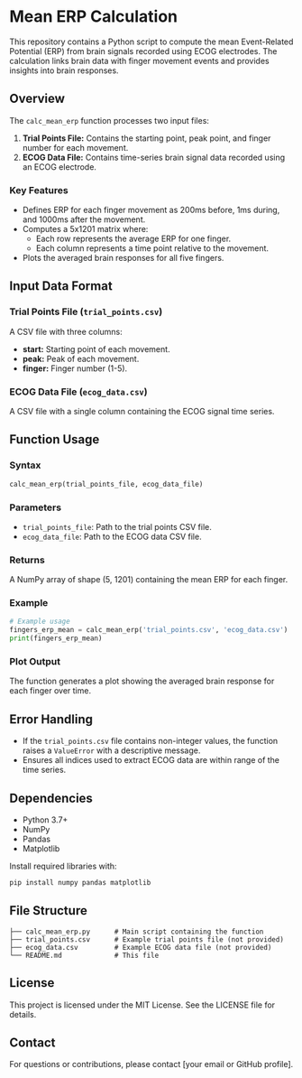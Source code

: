 # Mean ERP Calculation

This repository contains a Python script to compute the mean Event-Related Potential (ERP) from brain signals recorded using ECOG electrodes. The calculation links brain data with finger movement events and provides insights into brain responses.

## Overview
The `calc_mean_erp` function processes two input files:
1. **Trial Points File:** Contains the starting point, peak point, and finger number for each movement.
2. **ECOG Data File:** Contains time-series brain signal data recorded using an ECOG electrode.

### Key Features
- Defines ERP for each finger movement as 200ms before, 1ms during, and 1000ms after the movement.
- Computes a 5x1201 matrix where:
  - Each row represents the average ERP for one finger.
  - Each column represents a time point relative to the movement.
- Plots the averaged brain responses for all five fingers.

## Input Data Format
### Trial Points File (`trial_points.csv`)
A CSV file with three columns:
- **start:** Starting point of each movement.
- **peak:** Peak of each movement.
- **finger:** Finger number (1-5).

### ECOG Data File (`ecog_data.csv`)
A CSV file with a single column containing the ECOG signal time series.

## Function Usage
### Syntax
```python
calc_mean_erp(trial_points_file, ecog_data_file)
```
### Parameters
- `trial_points_file`: Path to the trial points CSV file.
- `ecog_data_file`: Path to the ECOG data CSV file.

### Returns
A NumPy array of shape (5, 1201) containing the mean ERP for each finger.

### Example
```python
# Example usage
fingers_erp_mean = calc_mean_erp('trial_points.csv', 'ecog_data.csv')
print(fingers_erp_mean)
```

### Plot Output
The function generates a plot showing the averaged brain response for each finger over time.

## Error Handling
- If the `trial_points.csv` file contains non-integer values, the function raises a `ValueError` with a descriptive message.
- Ensures all indices used to extract ECOG data are within range of the time series.

## Dependencies
- Python 3.7+
- NumPy
- Pandas
- Matplotlib

Install required libraries with:
```bash
pip install numpy pandas matplotlib
```

## File Structure
```
├── calc_mean_erp.py      # Main script containing the function
├── trial_points.csv      # Example trial points file (not provided)
├── ecog_data.csv         # Example ECOG data file (not provided)
└── README.md             # This file
```

## License
This project is licensed under the MIT License. See the LICENSE file for details.

## Contact
For questions or contributions, please contact [your email or GitHub profile].

